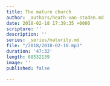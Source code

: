 ```yaml
---
title: The mature church
author: _authors/heath-van-staden.md
date: 2018-02-18 17:39:35 +0000
scripture: ''
description: ''
series: _series/maturity.md
file: "/2018/2018-02-18.mp3"
duration: '47:32'
length: 68532139
image: ''
published: false

---
```


